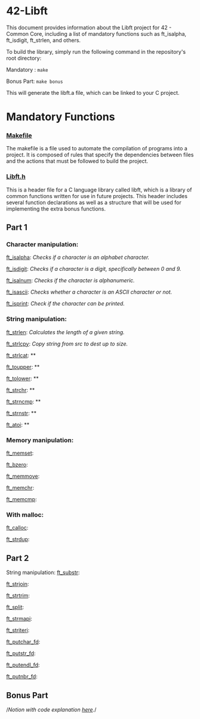 # 42-Libft
This document provides information about the Libft project for 42 - Common Core, including a list of mandatory functions such as ft_isalpha, ft_isdigit, ft_strlen, and others. 

To build the library, simply run the following command in the repository's root directory:

Mandatory : `make`

Bonus Part: `make bonus`

This will generate the libft.a file, which can be linked to your C project.

# Mandatory Functions

### [Makefile](https://github.com/agathabarros/42-Libft/blob/master/Makefile)
The makefile is a file used to automate the compilation of programs into a project. It is composed of rules that specify the dependencies between files and the actions that must be followed to build the project.

### [Libft.h](https://github.com/agathabarros/42-Libft/blob/master/libft.h)
This is a header file for a C language library called libft, which is a library of common functions written for use in future projects. This header includes several function declarations as well as a structure that will be used for implementing the extra bonus functions.

## Part 1
### Character manipulation:

[ft_isalpha](https://github.com/agathabarros/42-Libft/blob/master/ft_isalpha.c): *Checks if a character is an alphabet character.*

[ft_isdigit](https://github.com/agathabarros/42-Libft/blob/master/ft_isdigit.c): *Checks if a character is a digit, specifically between 0 and 9.*

[ft_isalnum](https://github.com/agathabarros/42-Libft/blob/master/ft_isalnum.c): *Checks if the character is alphanumeric.*

[ft_isascii](https://github.com/agathabarros/42-Libft/blob/master/ft_isascii.c): *Checks whether a character is an ASCII character or not.*

[ft_isprint](https://github.com/agathabarros/42-Libft/blob/master/ft_isprint.c): *Check if the character can be printed.*

### String manipulation:
[ft_strlen](https://github.com/agathabarros/42-Libft/blob/master/ft_strlen.c): *Calculates the length of a given string.*

[ft_strlcpy](https://github.com/agathabarros/42-Libft/blob/master/ft_strlcpy.c): *Copy string from src to dest up to size.*

[ft_strlcat](https://github.com/agathabarros/42-Libft/blob/master/ft_strlcat.c): **

[ft_toupper](https://github.com/agathabarros/42-Libft/blob/master/ft_toupper.c): **

[ft_tolower](https://github.com/agathabarros/42-Libft/blob/master/ft_tolower.c): **

[ft_strchr](https://github.com/agathabarros/42-Libft/blob/master/ft_strchr.c): **

[ft_strncmp](https://github.com/agathabarros/42-Libft/blob/master/ft_strncmp.c): **

[ft_strnstr](https://github.com/agathabarros/42-Libft/blob/master/ft_strnstr.c): **

[ft_atoi](https://github.com/agathabarros/42-Libft/blob/master/ft_atoi.c): **

### Memory manipulation:
[ft_memset](https://github.com/agathabarros/42-Libft/blob/master/ft_memset.c):

[ft_bzero](https://github.com/agathabarros/42-Libft/blob/master/ft_bzero.c):

[ft_memmove](https://github.com/agathabarros/42-Libft/blob/master/ft_memmove.c):

[ft_memchr](https://github.com/agathabarros/42-Libft/blob/master/ft_memchr.c):

[ft_memcmp](https://github.com/agathabarros/42-Libft/blob/master/ft_memcmp.c):

### With malloc:
[ft_calloc](https://github.com/agathabarros/42-Libft/blob/master/ft_calloc.c):

[ft_strdup](https://github.com/agathabarros/42-Libft/blob/master/ft_strdup.c):

## Part 2

String manipulation:
[ft_substr](https://github.com/agathabarros/42-Libft/blob/master/ft_substr.c):

[ft_strjoin](https://github.com/agathabarros/42-Libft/blob/master/ft_strjoin.c):

[ft_strtrim](https://github.com/agathabarros/42-Libft/blob/master/ft_strtrim.c):

[ft_split](https://github.com/agathabarros/42-Libft/blob/master/ft_split.c):

[ft_strmapi](https://github.com/agathabarros/42-Libft/blob/master/ft_strmapi.c):

[ft_striteri](https://github.com/agathabarros/42-Libft/blob/master/ft_striteri.c):

[ft_putchar_fd](https://github.com/agathabarros/42-Libft/blob/master/ft_putchar_fd.c):

[ft_putstr_fd](https://github.com/agathabarros/42-Libft/blob/master/ft_putstr_fd.c):

[ft_putendl_fd](https://github.com/agathabarros/42-Libft/blob/master/ft_putendl_fd.c):

[ft_putnbr_fd](https://github.com/agathabarros/42-Libft/blob/master/ft_putnbr_fd.c):


## Bonus Part

/*Notion with code explanation [here](https://time-block-641.notion.site/Libft-8b3810011e254dc98a3ab4bc2c3bf7c8).*/
